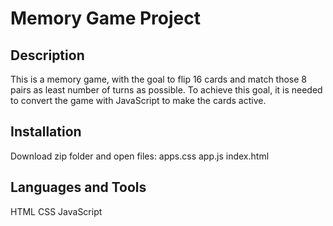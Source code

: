 # Memory Game Project


## Description
This is a memory game, with the goal to flip 16 cards and match those 8 pairs as least number of turns as possible. To achieve this goal, it is needed to convert the game with JavaScript to make the cards active.


## Installation
Download zip folder and open files:
apps.css
app.js
index.html

## Languages and Tools
HTML 
CSS 
JavaScript
